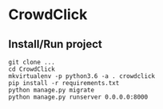# CrowdClick


## Install/Run project

```
git clone ...
cd CrowdClick
mkvirtualenv -p python3.6 -a . crowdclick
pip install -r requirements.txt
python manage.py migrate
python manage.py runserver 0.0.0.0:8000
```
